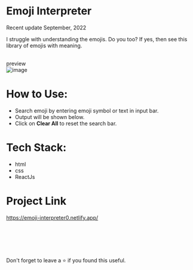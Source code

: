 # Emoji Interpreter
Recent update September, 2022<br/>

I struggle with understanding the emojis. Do you too? If yes, then see this library of emojis with meaning.

<br/>preview<br/>
![image](https://user-images.githubusercontent.com/43793294/194769678-8a74eeef-3195-486a-beea-36f60c55d030.png)
<br/>

# How to Use:
 - Search emoji by entering emoji symbol or text in input bar.
 - Output will be shown below.
 - Click on **Clear All** to reset the search bar.
 
# Tech Stack:

 - html
 - css 
 - ReactJs

# Project Link

https://emoji-interpreter0.netlify.app/

<br/>
<br/>
<br/>
<br/>

Don't forget to leave a ⭐ if you found this useful.
